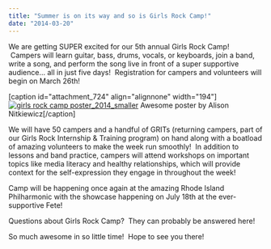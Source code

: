 ```yaml
---
title: "Summer is on its way and so is Girls Rock Camp!"
date: "2014-03-20"
---
```


We are getting SUPER excited for our 5th annual Girls Rock Camp!  Campers will learn guitar, bass, drums, vocals, or keyboards, join a band, write a song, and perform the song live in front of a super supportive audience... all in just five days!  Registration for campers and volunteers will begin on March 26th!

\[caption id="attachment\_724" align="alignnone" width="194"\][![girls rock camp poster_2014_smaller](http://girlsrockri.org/wp-content/uploads/2014/03/girls-rock-camp-poster_2014_smaller-194x300.jpg)](http://girlsrockri.org/wp-content/uploads/2014/03/girls-rock-camp-poster_2014_smaller.jpg) Awesome poster by Alison Nitkiewicz\[/caption\]

We will have 50 campers and a handful of GRITs (returning campers, part of our Girls Rock Internship & Training program) on hand along with a boatload of amazing volunteers to make the week run smoothly!  In addition to lessons and band practice, campers will attend workshops on important topics like media literacy and healthy relationships, which will provide context for the self-expression they engage in throughout the week!

Camp will be happening once again at the amazing Rhode Island Philharmonic with the showcase happening on July 18th at the ever-supportive Fete!

Questions about Girls Rock Camp?  They can probably be answered here!

So much awesome in so little time!  Hope to see you there!
